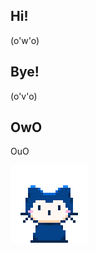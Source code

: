 ## Hi!

(o'w'o)

## Bye!

(o'v'o)

## OwO

OuO

[![](https://github.com/CuteQQQ/CuteQQQ/blob/main/mona-whisper.gif?raw=true)](https://github.com/CuteQQQ)
